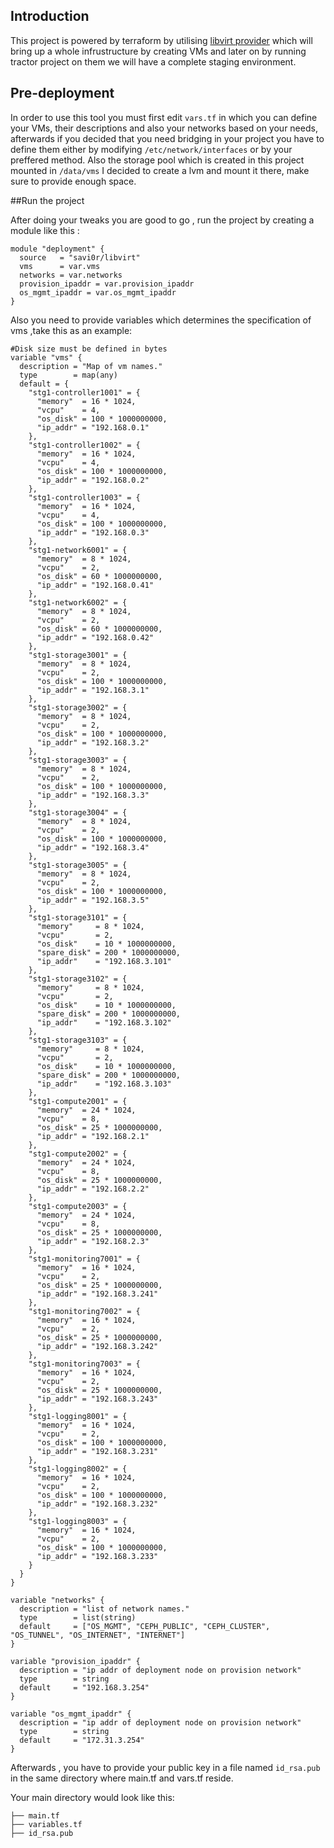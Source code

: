 ## Introduction

This project is powered by terraform by utilising [libvirt provider](https://registry.terraform.io/providers/dmacvicar/libvirt/latest/docs) which will bring up a whole infrustructure by creating VMs and later on by running tractor project on them we will have a complete staging environment.

## Pre-deployment

In order to use this tool you must first edit `vars.tf` in which you can define your VMs, their descriptions and also your networks based on your needs, afterwards if you decided that you need bridging in your project you have to define them either by modifying `/etc/network/interfaces` or by your preffered method. Also the storage pool which is created in this project mounted in `/data/vms` I decided to create a lvm and mount it there, make sure to provide enough space.

##Run the project

After doing your tweaks you are good to go , run the project by creating a module like this :
```
module "deployment" {
  source   = "savi0r/libvirt"
  vms      = var.vms
  networks = var.networks
  provision_ipaddr = var.provision_ipaddr
  os_mgmt_ipaddr = var.os_mgmt_ipaddr
}
```

Also you need to provide variables which determines the specification of vms ,take this as an example:

```
#Disk size must be defined in bytes
variable "vms" {
  description = "Map of vm names."
  type        = map(any)
  default = {
    "stg1-controller1001" = {
      "memory"  = 16 * 1024,
      "vcpu"    = 4,
      "os_disk" = 100 * 1000000000,
      "ip_addr" = "192.168.0.1"
    },
    "stg1-controller1002" = {
      "memory"  = 16 * 1024,
      "vcpu"    = 4,
      "os_disk" = 100 * 1000000000,
      "ip_addr" = "192.168.0.2"
    },
    "stg1-controller1003" = {
      "memory"  = 16 * 1024,
      "vcpu"    = 4,
      "os_disk" = 100 * 1000000000,
      "ip_addr" = "192.168.0.3"
    },
    "stg1-network6001" = {
      "memory"  = 8 * 1024,
      "vcpu"    = 2,
      "os_disk" = 60 * 1000000000,
      "ip_addr" = "192.168.0.41"
    },
    "stg1-network6002" = {
      "memory"  = 8 * 1024,
      "vcpu"    = 2,
      "os_disk" = 60 * 1000000000,
      "ip_addr" = "192.168.0.42"
    },
    "stg1-storage3001" = {
      "memory"  = 8 * 1024,
      "vcpu"    = 2,
      "os_disk" = 100 * 1000000000,
      "ip_addr" = "192.168.3.1"
    },
    "stg1-storage3002" = {
      "memory"  = 8 * 1024,
      "vcpu"    = 2,
      "os_disk" = 100 * 1000000000,
      "ip_addr" = "192.168.3.2"
    },
    "stg1-storage3003" = {
      "memory"  = 8 * 1024,
      "vcpu"    = 2,
      "os_disk" = 100 * 1000000000,
      "ip_addr" = "192.168.3.3"
    },
    "stg1-storage3004" = {
      "memory"  = 8 * 1024,
      "vcpu"    = 2,
      "os_disk" = 100 * 1000000000,
      "ip_addr" = "192.168.3.4"
    },
    "stg1-storage3005" = {
      "memory"  = 8 * 1024,
      "vcpu"    = 2,
      "os_disk" = 100 * 1000000000,
      "ip_addr" = "192.168.3.5"
    },
    "stg1-storage3101" = {
      "memory"     = 8 * 1024,
      "vcpu"       = 2,
      "os_disk"    = 10 * 1000000000,
      "spare_disk" = 200 * 1000000000,
      "ip_addr"    = "192.168.3.101"
    },
    "stg1-storage3102" = {
      "memory"     = 8 * 1024,
      "vcpu"       = 2,
      "os_disk"    = 10 * 1000000000,
      "spare_disk" = 200 * 1000000000,
      "ip_addr"    = "192.168.3.102"
    },
    "stg1-storage3103" = {
      "memory"     = 8 * 1024,
      "vcpu"       = 2,
      "os_disk"    = 10 * 1000000000,
      "spare_disk" = 200 * 1000000000,
      "ip_addr"    = "192.168.3.103"
    },
    "stg1-compute2001" = {
      "memory"  = 24 * 1024,
      "vcpu"    = 8,
      "os_disk" = 25 * 1000000000,
      "ip_addr" = "192.168.2.1"
    },
    "stg1-compute2002" = {
      "memory"  = 24 * 1024,
      "vcpu"    = 8,
      "os_disk" = 25 * 1000000000,
      "ip_addr" = "192.168.2.2"
    },
    "stg1-compute2003" = {
      "memory"  = 24 * 1024,
      "vcpu"    = 8,
      "os_disk" = 25 * 1000000000,
      "ip_addr" = "192.168.2.3"
    },
    "stg1-monitoring7001" = {
      "memory"  = 16 * 1024,
      "vcpu"    = 2,
      "os_disk" = 25 * 1000000000,
      "ip_addr" = "192.168.3.241"
    },
    "stg1-monitoring7002" = {
      "memory"  = 16 * 1024,
      "vcpu"    = 2,
      "os_disk" = 25 * 1000000000,
      "ip_addr" = "192.168.3.242"
    },
    "stg1-monitoring7003" = {
      "memory"  = 16 * 1024,
      "vcpu"    = 2,
      "os_disk" = 25 * 1000000000,
      "ip_addr" = "192.168.3.243"
    },
    "stg1-logging8001" = {
      "memory"  = 16 * 1024,
      "vcpu"    = 2,
      "os_disk" = 100 * 1000000000,
      "ip_addr" = "192.168.3.231"
    },
    "stg1-logging8002" = {
      "memory"  = 16 * 1024,
      "vcpu"    = 2,
      "os_disk" = 100 * 1000000000,
      "ip_addr" = "192.168.3.232"
    },
    "stg1-logging8003" = {
      "memory"  = 16 * 1024,
      "vcpu"    = 2,
      "os_disk" = 100 * 1000000000,
      "ip_addr" = "192.168.3.233"
    }
  }
}

variable "networks" {
  description = "list of network names."
  type        = list(string)
  default     = ["OS_MGMT", "CEPH_PUBLIC", "CEPH_CLUSTER", "OS_TUNNEL", "OS_INTERNET", "INTERNET"]
}

variable "provision_ipaddr" {
  description = "ip addr of deployment node on provision network"
  type        = string
  default     = "192.168.3.254"
}

variable "os_mgmt_ipaddr" {
  description = "ip addr of deployment node on provision network"
  type        = string
  default     = "172.31.3.254"
}
```

Afterwards , you have to provide your public key in a file named `id_rsa.pub` in the same directory where main.tf and vars.tf reside.

Your main directory would look like this:
```
├── main.tf
├── variables.tf
├── id_rsa.pub
```
